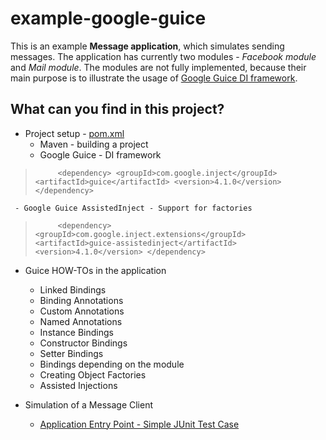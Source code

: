 example-google-guice
===========================
This is an example **Message application**, which simulates sending messages.  The application has currently two modules - *Facebook module* and *Mail module*. The modules are not fully implemented, because their main purpose is to illustrate the usage of [Google Guice DI framework](https://github.com/google/guice/wiki/GettingStarted).


What can you find in this project?
----------------------------------------------
 - Project setup - [pom.xml](https://github.com/Iretha/tutorials/blob/master/example-google-guice/pom.xml)
	 - Maven - building a project
	 - Google Guice - DI framework
> `		<dependency>
			<groupId>com.google.inject</groupId>
			<artifactId>guice</artifactId>
			<version>4.1.0</version>
		</dependency>`
		
	 - Google Guice AssistedInject - Support for factories 
> `		<dependency>
		<groupId>com.google.inject.extensions</groupId>
			<artifactId>guice-assistedinject</artifactId>
			<version>4.1.0</version>
		</dependency>`

 - Guice HOW-TOs in the application
	 - Linked Bindings
	 - Binding Annotations
	 - 	Custom Annotations
	 - Named Annotations
	 - Instance Bindings
	 - Constructor Bindings
	 - Setter Bindings
	 - Bindings depending on the module
	 - Creating Object Factories
	 - Assisted Injections
	 
 - Simulation of a Message Client
	 - [Application Entry Point - Simple JUnit Test Case](https://github.com/Iretha/tutorials/blob/master/example-google-guice/src/test/java/com/smdev/guice/msg/MessageAppTest.java)